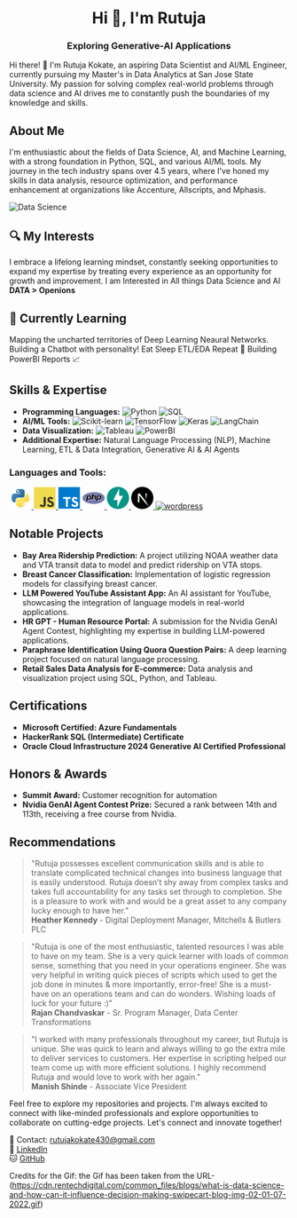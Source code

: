 <h1 align="center">Hi 👋, I'm Rutuja</h1>
<h3 align="center">Exploring Generative-AI Applications</h3>

Hi there! 👋 I'm Rutuja Kokate, an aspiring Data Scientist and AI/ML Engineer, currently pursuing my Master's in Data Analytics at San Jose State University. My passion for solving complex real-world problems through data science and AI drives me to constantly push the boundaries of my knowledge and skills.

## About Me

I'm enthusiastic about the fields of Data Science, AI, and Machine Learning, with a strong foundation in Python, SQL, and various AI/ML tools. My journey in the tech industry spans over 4.5 years, where I've honed my skills in data analysis, resource optimization, and performance enhancement at organizations like Accenture, Allscripts, and Mphasis.

![Data Science](https://cdn.rentechdigital.com/common_files/blogs/what-is-data-science-and-how-can-it-influence-decision-making-swipecart-blog-img-02-01-07-2022.gif)


## 🔍 My Interests
I embrace a lifelong learning mindset, constantly seeking opportunities to expand my expertise by treating every experience as an opportunity for growth and improvement. I am Interested in All things Data Science and AI
 **DATA > Openions**

## 🌱 Currently Learning
Mapping the uncharted territories of Deep Learning Neaural Networks.
Building a Chatbot with personality! 
Eat Sleep ETL/EDA Repeat 🔁
Building PowerBI Reports 📈

## Skills & Expertise

- **Programming Languages:** ![Python](https://img.shields.io/badge/-Python-3776AB?logo=python&logoColor=white) ![SQL](https://img.shields.io/badge/-SQL-4479A1?logo=sql&logoColor=white)
- **AI/ML Tools:** ![Scikit-learn](https://img.shields.io/badge/-Scikit--learn-F7931E?logo=scikit-learn&logoColor=white) ![TensorFlow](https://img.shields.io/badge/-TensorFlow-FF6F00?logo=tensorflow&logoColor=white) ![Keras](https://img.shields.io/badge/-Keras-D00000?logo=keras&logoColor=white) ![LangChain](https://img.shields.io/badge/-LangChain-000000?logo=langchain&logoColor=white)
- **Data Visualization:** ![Tableau](https://img.shields.io/badge/-Tableau-E97627?logo=tableau&logoColor=white) ![PowerBI](https://img.shields.io/badge/-PowerBI-F2C811?logo=powerbi&logoColor=black)
- **Additional Expertise:** Natural Language Processing (NLP), Machine Learning, ETL & Data Integration, Generative AI & AI Agents

<h3 align="left">Languages and Tools:</h3>
<p align="left"> 
  <!-- python -->
  <a href="https://www.python.org" target="_blank" rel="noreferrer"> <img src="https://raw.githubusercontent.com/devicons/devicon/master/icons/python/python-original.svg" alt="python" width="40" height="40"/> </a> 
  <!-- js -->
  <a href="https://developer.mozilla.org/en-US/docs/Web/JavaScript" target="_blank" rel="noreferrer"> 
  <img src="https://raw.githubusercontent.com/devicons/devicon/master/icons/javascript/javascript-original.svg" alt="javascript" width="40" height="40"/> 
  </a> 
  <!-- typescript -->
  <a href="hthttps://www.typescriptlang.org/cript" target="_blank" rel="noreferrer"> 
  <img src="https://raw.githubusercontent.com/devicons/devicon/master/icons/typescript/typescript-original.svg" alt="typescript" width="40" height="40"/> 
  </a> 
  <!-- php -->
  <a href="https://www.php.net" target="_blank" rel="noreferrer"> <img src="https://raw.githubusercontent.com/devicons/devicon/master/icons/php/php-original.svg" alt="php" width="40" height="40"/> </a> 
  <!-- fastapi -->
  <a href="https://fastapi.tiangolo.com/" target="_blank" rel="noreferrer"> <img src="https://raw.githubusercontent.com/devicons/devicon/master/icons/fastapi/fastapi-plain.svg" alt="fastapi" width="40" height="40"/> </a> 
  <!-- nextjs -->
  <a href="https://nextjs.org/" target="_blank" rel="noreferrer"> 
    <img src="https://raw.githubusercontent.com/devicons/devicon/master/icons/nextjs/nextjs-original.svg" alt="nextjs" width="40" height="40"/> 
  </a> 
  <!-- wordpress -->
  <a href="https://wordpress.org" target="_blank" rel="noreferrer"> <img src="https://cdn-icons-png.flaticon.com/512/174/174881.png" alt="wordpress" width="40" height="40"/> </a> 
<!--  <a href="https://webpack.js.org" target="_blank" rel="noreferrer"> <img src="https://raw.githubusercontent.com/devicons/devicon/d00d0969292a6569d45b06d3f350f463a0107b0d/icons/webpack/webpack-original-wordmark.svg" alt="webpack" width="40" height="40"/> </a> -->
</p>


## Notable Projects

- **Bay Area Ridership Prediction:** A project utilizing NOAA weather data and VTA transit data to model and predict ridership on VTA stops.
- **Breast Cancer Classification:** Implementation of logistic regression models for classifying breast cancer.
- **LLM Powered YouTube Assistant App:** An AI assistant for YouTube, showcasing the integration of language models in real-world applications.
- **HR GPT - Human Resource Portal:** A submission for the Nvidia GenAI Agent Contest, highlighting my expertise in building LLM-powered applications.
- **Paraphrase Identification Using Quora Question Pairs:** A deep learning project focused on natural language processing.
- **Retail Sales Data Analysis for E-commerce:** Data analysis and visualization project using SQL, Python, and Tableau.

## Certifications

- **Microsoft Certified: Azure Fundamentals**
- **HackerRank SQL (Intermediate) Certificate**
- **Oracle Cloud Infrastructure 2024 Generative AI Certified Professional**

## Honors & Awards

- **Summit Award:** Customer recognition for automation
- **Nvidia GenAI Agent Contest Prize:** Secured a rank between 14th and 113th, receiving a free course from Nvidia.

## Recommendations

> "Rutuja possesses excellent communication skills and is able to translate complicated technical changes into business language that is easily understood. Rutuja doesn’t shy away from complex tasks and takes full accountability for any tasks set through to completion. She is a pleasure to work with and would be a great asset to any company lucky enough to have her."  
> **Heather Kennedy** - Digital Deployment Manager, Mitchells & Butlers PLC

> "Rutuja is one of the most enthusiastic, talented resources I was able to have on my team. She is a very quick learner with loads of common sense, something that you need in your operations engineer. She was very helpful in writing quick pieces of scripts which used to get the job done in minutes & more importantly, error-free! She is a must-have on an operations team and can do wonders. Wishing loads of luck for your future :)"  
> **Rajan Chandvaskar** - Sr. Program Manager, Data Center Transformations

> "I worked with many professionals throughout my career, but Rutuja is unique. She was quick to learn and always willing to go the extra mile to deliver services to customers. Her expertise in scripting helped our team come up with more efficient solutions. I highly recommend Rutuja and would love to work with her again."  
> **Manish Shinde** - Associate Vice President

Feel free to explore my repositories and projects. I'm always excited to connect with like-minded professionals and explore opportunities to collaborate on cutting-edge projects. Let's connect and innovate together!

📧 Contact: [rutujakokate430@gmail.com](mailto:rutujakokate430@gmail.com)  
🔗 [LinkedIn](https://www.linkedin.com/in/rutuja-kokate-757107146)  
🐱 [GitHub](https://github.com/rutujakokate430)


Credits for the Gif: the Gif has been taken from the URL- (https://cdn.rentechdigital.com/common_files/blogs/what-is-data-science-and-how-can-it-influence-decision-making-swipecart-blog-img-02-01-07-2022.gif)
